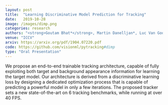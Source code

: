 ```yaml
---
layout: post
title:  "Learning Discriminative Model Prediction for Tracking"
date:   2019-10-28
image: /images/dimp.png
categories: research
authors: "<strong>Goutam Bhat*</strong>, Martin Danelljan*, Luc Van Gool, Radu Timofte"
venue: "ICCV"
arxiv: https://arxiv.org/pdf/1904.07220.pdf
code: https://github.com/visionml/pytracking#dimp
type: "Oral Presentation"
---
```


We propose an end-to-end trainable tracking architecture, capable of fully exploiting both target and background appearance information for learning the target model. Our architecture is derived from a discriminative learning loss by designing a dedicated optimization process that is capable of predicting a powerful model in only a few iterations. The proposed tracker sets a new state-of-the-art on 6 tracking benchmarks, while running at over 40 FPS.
